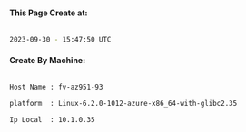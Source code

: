 
   
#### This Page Create at:

```bash

2023-09-30 - 15:47:50 UTC

```

#### Create By Machine:

```bash

Host Name : fv-az951-93

platform  : Linux-6.2.0-1012-azure-x86_64-with-glibc2.35

Ip Local  : 10.1.0.35

```

